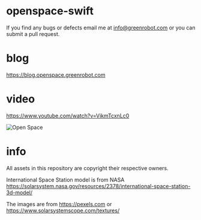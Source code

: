 # openspace-swift

If you find any bugs or defects email me at info@greenrobot.com or you can submit a pull request.

# blog
https://blog.openspace.greenrobot.com


# video
https://www.youtube.com/watch?v=VikmTcxnLc0

![Open Space](https://i.imgur.com/8ERjHc9.png)


# info
All assets in this repository are copyright their respective owners.

International Space Station model is from NASA
https://solarsystem.nasa.gov/resources/2378/international-space-station-3d-model/

The images are from https://pexels.com or https://www.solarsystemscope.com/textures/
